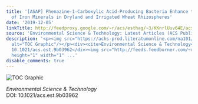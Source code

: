 ```yaml
---
title: '[ASAP] Phenazine-1-Carboxylic Acid-Producing Bacteria Enhance the Reactivity
  of Iron Minerals in Dryland and Irrigated Wheat Rhizospheres'
date: '2019-12-05'
linkTitle: http://feedproxy.google.com/~r/acs/esthag/~3/KKnrlUuv64E/acs.est.9b03962
source: 'Environmental Science & Technology: Latest Articles (ACS Publications)'
description: '<p><img src="https://achs-prod.literatumonline.com/na101/home/literatum/publisher/achs/journals/content/esthag/0/esthag.ahead-of-print/acs.est.9b03962/20191205/images/medium/es9b03962_0005.gif"
  alt="TOC Graphic"/></p><div><cite>Environmental Science & Technology</cite></div><div>DOI:
  10.1021/acs.est.9b03962</div><img src="http://feeds.feedburner.com/~r/acs/esthag/~4/KKnrlUuv64E"
  height="1" width="1" ...'
disable_comments: true
---
```

<p><img src="https://achs-prod.literatumonline.com/na101/home/literatum/publisher/achs/journals/content/esthag/0/esthag.ahead-of-print/acs.est.9b03962/20191205/images/medium/es9b03962_0005.gif" alt="TOC Graphic"/></p><div><cite>Environmental Science & Technology</cite></div><div>DOI: 10.1021/acs.est.9b03962</div><img src="http://feeds.feedburner.com/~r/acs/esthag/~4/KKnrlUuv64E" height="1" width="1" ...